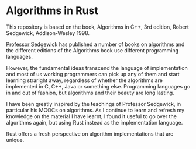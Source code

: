 # Algorithms in Rust

This repository is based on the book, Algorithms in C++, 3rd edition, Robert Sedgewick, 
Addison-Wesley 1998.

[Professor Sedgewick](https://sedgewick.io/) has published a number of books on algorithms and the 
different editions of the Algorithms book use different programming languages.

However, the fundamental ideas transcend the 
language of implementation and most of us working programmers can pick up any of them and start 
learning straright away, regardless of whether the algorithms are implemented in C, C++, Java or 
something else. Programming languages go in and out of fashion, but algorithms and their beauty are 
long lasting.

I have been greatly inspired by the teachings of Professor Sedgewick, in particular his MOOCs on 
algorithms. As I continue to learn and refresh my knowledge on the material I have learnt, I found 
it useful to go over the algorithms again, but using Rust instead as the implementation language.

Rust offers a fresh perspective on algorithm implementations that are unique.
